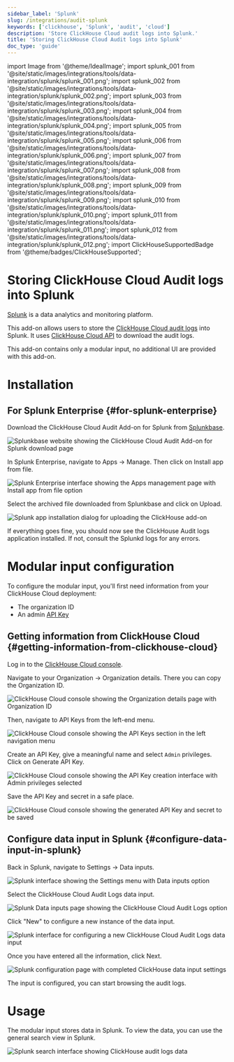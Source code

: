 ```yaml
---
sidebar_label: 'Splunk'
slug: /integrations/audit-splunk
keywords: ['clickhouse', 'Splunk', 'audit', 'cloud']
description: 'Store ClickHouse Cloud audit logs into Splunk.'
title: 'Storing ClickHouse Cloud Audit logs into Splunk'
doc_type: 'guide'
---
```


import Image from '@theme/IdealImage';
import splunk_001 from '@site/static/images/integrations/tools/data-integration/splunk/splunk_001.png';
import splunk_002 from '@site/static/images/integrations/tools/data-integration/splunk/splunk_002.png';
import splunk_003 from '@site/static/images/integrations/tools/data-integration/splunk/splunk_003.png';
import splunk_004 from '@site/static/images/integrations/tools/data-integration/splunk/splunk_004.png';
import splunk_005 from '@site/static/images/integrations/tools/data-integration/splunk/splunk_005.png';
import splunk_006 from '@site/static/images/integrations/tools/data-integration/splunk/splunk_006.png';
import splunk_007 from '@site/static/images/integrations/tools/data-integration/splunk/splunk_007.png';
import splunk_008 from '@site/static/images/integrations/tools/data-integration/splunk/splunk_008.png';
import splunk_009 from '@site/static/images/integrations/tools/data-integration/splunk/splunk_009.png';
import splunk_010 from '@site/static/images/integrations/tools/data-integration/splunk/splunk_010.png';
import splunk_011 from '@site/static/images/integrations/tools/data-integration/splunk/splunk_011.png';
import splunk_012 from '@site/static/images/integrations/tools/data-integration/splunk/splunk_012.png';
import ClickHouseSupportedBadge from '@theme/badges/ClickHouseSupported';

# Storing ClickHouse Cloud Audit logs into Splunk

<ClickHouseSupportedBadge/>

[Splunk](https://www.splunk.com/) is a data analytics and monitoring platform.

This add-on allows users to store the [ClickHouse Cloud audit logs](/cloud/security/audit-logging) into Splunk. It uses [ClickHouse Cloud API](/cloud/manage/api/api-overview) to download the audit logs.

This add-on contains only a modular input, no additional UI are provided with this add-on.

# Installation

## For Splunk Enterprise {#for-splunk-enterprise}

Download the ClickHouse Cloud Audit Add-on for Splunk from [Splunkbase](https://splunkbase.splunk.com/app/7709).

<Image img={splunk_001} size="lg" alt="Splunkbase website showing the ClickHouse Cloud Audit Add-on for Splunk download page" border />

In Splunk Enterprise, navigate to Apps -> Manage. Then click on Install app from file.

<Image img={splunk_002} size="lg" alt="Splunk Enterprise interface showing the Apps management page with Install app from file option" border />

Select the archived file downloaded from Splunkbase and click on Upload.

<Image img={splunk_003} size="lg" alt="Splunk app installation dialog for uploading the ClickHouse add-on" border />

If everything goes fine, you should now see the ClickHouse Audit logs application installed. If not, consult the Splunkd logs for any errors.

# Modular input configuration

To configure the modular input, you'll first need information from your ClickHouse Cloud deployment:

- The organization ID
- An admin [API Key](/cloud/manage/openapi)

## Getting information from ClickHouse Cloud {#getting-information-from-clickhouse-cloud}

Log in to the [ClickHouse Cloud console](https://console.clickhouse.cloud/).

Navigate to your Organization -> Organization details. There you can copy the Organization ID.

<Image img={splunk_004} size="lg" alt="ClickHouse Cloud console showing the Organization details page with Organization ID" border />

Then, navigate to API Keys from the left-end menu.

<Image img={splunk_005} size="lg" alt="ClickHouse Cloud console showing the API Keys section in the left navigation menu" border />

Create an API Key, give a meaningful name and select `Admin` privileges. Click on Generate API Key.

<Image img={splunk_006} size="lg" alt="ClickHouse Cloud console showing the API Key creation interface with Admin privileges selected" border />

Save the API Key and secret in a safe place.

<Image img={splunk_007} size="lg" alt="ClickHouse Cloud console showing the generated API Key and secret to be saved" border />

## Configure data input in Splunk {#configure-data-input-in-splunk}

Back in Splunk, navigate to Settings -> Data inputs.

<Image img={splunk_008} size="lg" alt="Splunk interface showing the Settings menu with Data inputs option" border />

Select the ClickHouse Cloud Audit Logs data input.

<Image img={splunk_009} size="lg" alt="Splunk Data inputs page showing the ClickHouse Cloud Audit Logs option" border />

Click "New" to configure a new instance of the data input.

<Image img={splunk_010} size="lg" alt="Splunk interface for configuring a new ClickHouse Cloud Audit Logs data input" border />

Once you have entered all the information, click Next.

<Image img={splunk_011} size="lg" alt="Splunk configuration page with completed ClickHouse data input settings" border />

The input is configured, you can start browsing the audit logs.

# Usage

The modular input stores data in Splunk. To view the data, you can use the general search view in Splunk.

<Image img={splunk_012} size="lg" alt="Splunk search interface showing ClickHouse audit logs data" border />
